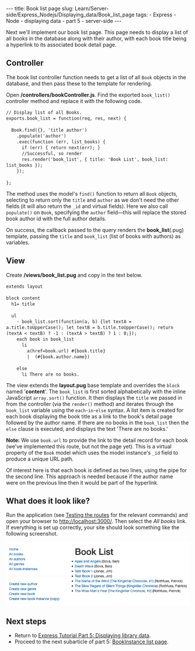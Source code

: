 --- title: Book list page slug: Learn/Server-side/Express\_Nodejs/Displaying\_data/Book\_list\_page tags: - Express - Node - displaying data - part 5 - server-side ---

Next we'll implement our book list page. This page needs to display a list of all books in the database along with their author, with each book title being a hyperlink to its associated book detail page.

<span class="highlight-span">Controller</span>
----------------------------------------------

The book list controller function needs to get a list of all `Book` objects in the database, and then pass these to the template for rendering.

Open **/controllers/bookController.js**. Find the exported `book_list()` controller method and replace it with the following code.

    // Display list of all Books.
    exports.book_list = function(req, res, next) {

      Book.find({}, 'title author')
        .populate('author')
        .exec(function (err, list_books) {
          if (err) { return next(err); }
          //Successful, so render
          res.render('book_list', { title: 'Book List', book_list: list_books });
        });

    };

The method uses the model's `find()` function to return all `Book` objects, selecting to return only the `title` and `author` as we don't need the other fields (it will also return the `_id` and virtual fields). Here we also call `populate()` on `Book`, specifying the `author` field—this will replace the stored book author id with the full author details.

On success, the callback passed to the query renders the **book\_list**(.pug) template, passing the `title` and `book_list` (list of books with authors) as variables.

<span class="highlight-span">View</span>
----------------------------------------

Create **/views/book\_list.pug** and copy in the text below.

    extends layout

    block content
      h1= title

      ul
        - book_list.sort(function(a, b) {let textA = a.title.toUpperCase(); let textB = b.title.toUpperCase(); return (textA < textB) ? -1 : (textA > textB) ? 1 : 0;});
        each book in book_list
          li
            a(href=book.url) #{book.title}
            |  (#{book.author.name})

        else
          li There are no books.

The view extends the **layout.pug** base template and overrides the `block` named '**content**'. The `book_list` is first sorted alphabetically with the inline JavaScript `array.sort()` function. It then displays the `title` we passed in from the controller (via the `render()` method) and iterates through the `book_list` variable using the `each`-`in`-`else` syntax. A list item is created for each book displaying the book title as a link to the book's detail page followed by the author name. If there are no books in the `book_list` then the `else` clause is executed, and displays the text 'There are no books.'

**Note:** We use `book.url` to provide the link to the detail record for each book (we've implemented this route, but not the page yet). This is a virtual property of the `Book` model which uses the model instance's `_id` field to produce a unique URL path.

Of interest here is that each book is defined as two lines, using the pipe for the second line. This approach is needed because if the author name were on the previous line then it would be part of the hyperlink.

<span class="highlight-span">What does it look like?</span>
-----------------------------------------------------------

Run the application (see [Testing the routes](/en-US/docs/Learn/Server-side/Express_Nodejs/routes#testing_the_routes) for the relevant commands) and open your browser to <a href="http://localhost:3000/" class="external external-icon">http://localhost:3000/</a>. Then select the *All books* link. If everything is set up correctly, your site should look something like the following screenshot.

![Book List Page - Express Local Library site](new_book_list.png)

Next steps
----------

-   Return to [Express Tutorial Part 5: Displaying library data](/en-US/docs/Learn/Server-side/Express_Nodejs/Displaying_data).
-   Proceed to the next subarticle of part 5: [BookInstance list page](/en-US/docs/Learn/Server-side/Express_Nodejs/Displaying_data/BookInstance_list_page).
